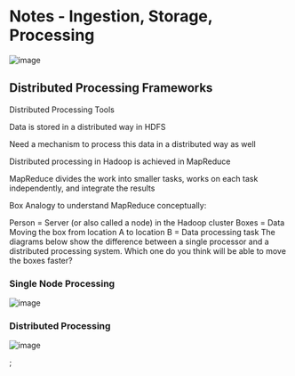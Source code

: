 # Notes - Ingestion, Storage, Processing

![image](https://user-images.githubusercontent.com/68102477/119743428-30b9fb00-becd-11eb-86e0-c72d47616001.png)

## Distributed Processing Frameworks

Distributed Processing Tools

Data is stored in a distributed way in HDFS

Need a mechanism to process this data in a distributed way as well

Distributed processing in Hadoop is achieved in MapReduce

MapReduce divides the work into smaller tasks, works on each task independently, and integrate the results

Box Analogy to understand MapReduce conceptually:

Person = Server (or also called a node) in the Hadoop cluster
Boxes = Data
Moving the box from location A to location B = Data processing task
The diagrams below show the difference between a single processor and a distributed processing system. Which one do you think will be able to move the boxes faster?

### Single Node Processing

![image](https://user-images.githubusercontent.com/68102477/119743620-9efebd80-becd-11eb-8486-56593c1d9060.png)


### Distributed Processing

![image](https://user-images.githubusercontent.com/68102477/119743578-88f0fd00-becd-11eb-8363-d356446d60fb.png)


;

